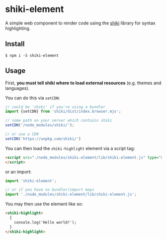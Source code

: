 # shiki-element

A simple web component to render code using the
[shiki](https://github.com/shikijs/shiki) library for syntax highlighting.

## Install

```
$ npm i -S shiki-element
```

## Usage

First, **you must tell shiki where to load external resources** (e.g. themes
and languages).

You can do this via `setCDN`:

```js
// could be 'shiki' if you're using a bundler
import {setCDN} from 'shiki/dist/index.browser.mjs';

// some path on your server which contains shiki
setCDN('/node_modules/shiki/');

// or use a CDN
setCDN('https://unpkg.com/shiki/')
```

You can then load the `shiki-highlight` element via a script tag:

```html
<script src="./node_modules/shiki-element/lib/shiki-element.js" type="module">
</script>
```

or an import:

```ts
import 'shiki-element';

// or if you have no bundler/import maps
import './node_modules/shiki-element/lib/shiki-element.js';
```

You may then use the element like so:

```html
<shiki-highlight>
  {
    console.log('Hello world!');
  }
</shiki-highlight>
```

